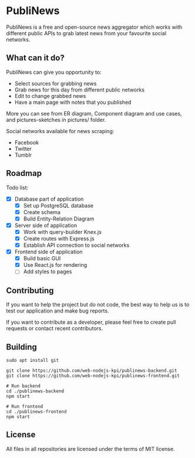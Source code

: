 # PubliNews

PubliNews is a free and open-source news aggregator which works with different public APIs to grab latest news from your favourite social networks.

## What can it do?

PubliNews can give you opportunity to:

- Select sources for grabbing news
- Grab news for this day from different public networks
- Edit to change grabbed news
- Have a main page with notes that you published

More you can see from ER diagram, Component diagram and use cases, and pictures-sketches in pictures/ folder.

Social networks available for news scraping:

- Facebook
- Twitter
- Tumblr

## Roadmap

Todo list:

- [x] Database part of application
  - [x] Set up PostgreSQL database
  - [x] Create schema
  - [x] Build Entity-Relation Diagram
- [x] Server side of application
  - [x] Work with query-builder Knex.js
  - [x] Create routes with Express.js
  - [x] Establish API connection to social networks
- [x] Frontend side of application
  - [x] Build basic GUI
  - [x] Use React.js for rendering
  - [ ] Add styles to pages

## Contributing

If you want to help the project but do not code, the best way to help us is to test our application and make bug reports.

If you want to contribute as a developer, please feel free to create pull requests or contact recent contributors.

## Building

```
sudo apt install git

git clone https://github.com/web-nodejs-kpi/publinews-backend.git
git clone https://github.com/web-nodejs-kpi/publinews-frontend.git

# Run backend
cd ./publinews-backend
npm start

# Run frontend
cd ./publinews-frontend
npm start

```

## License

All files in all repositories are licensed under the terms of MIT license.

